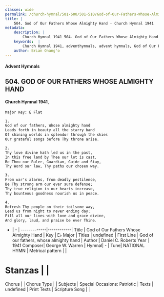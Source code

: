```yaml
---
classes: wide
permalink: /church-hymnal/501-600/501-510/God-of-Our-Fathers-Whose-Almighty-Hand/
title: |
    504. God of Our Fathers Whose Almighty Hand - Church Hymnal 1941
metadata:
    description: |
        Church Hymnal 1941 504. God of Our Fathers Whose Almighty Hand. God of our fathers, Whose almighty hand Leads forth in beauty all the starry band Of shining worlds in splendor through the skies Our grateful songs before Thy throne arise. 
    keywords:  |
        Church Hymnal 1941, adventhymnals, advent hymnals, God of Our Fathers Whose Almighty Hand, God of our fathers, whose almighty hand. 
    author: Brian Onang'o
---
```


#### Advent Hymnals
## 504. GOD OF OUR FATHERS WHOSE ALMIGHTY HAND
####  Church Hymnal 1941,

```txt
Major Key: E Flat

1.
God of our fathers, Whose almighty hand
Leads forth in beauty all the starry band
Of shining worlds in splendor through the skies
Our grateful songs before Thy throne arise.

2.
Thy love divine hath led us in the past,
In this free land by Thee our lot is cast,
Be Thou our Ruler, Guardian, Guide and Stay,
Thy Word our law, Thy paths our chosen way.

3.
From war's alarms, from deadly pestilence,
Be Thy strong arm our ever sure defense;
Thy true religion in our hearts increase,
Thy bounteous goodness nourish us in peace.

4.
Refresh Thy people on their toilsome way,
Lead us from night to never ending day;
Fill all our lives with love and grace divine,
And glory, laud, and praise be ever Thine.

```

- |   -  |
-------------|------------|
Title | God of Our Fathers Whose Almighty Hand |
Key | E♭ Major |
Titles | undefined |
First Line | God of our fathers, whose almighty hand |
Author | Daniel C. Roberts 
Year | 1941
Composer| George W. Warren |
Hymnal|  - |
Tune| NATIONAL HYMN |
Metrical pattern | |
# Stanzas |  |
Chorus |  |
Chorus Type |  |
Subjects | Special Occasions: Patriotic |
Texts | undefined |
Print Texts | 
Scripture Song |  |
    
